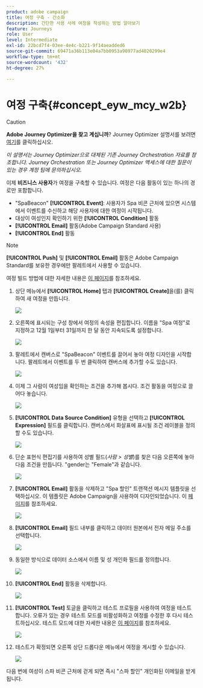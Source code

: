 ```yaml
---
product: adobe campaign
title: 여정 구축 - 간소화
description: 간단한 사용 사례 여정을 작성하는 방법 알아보기
feature: Journeys
role: User
level: Intermediate
exl-id: 22bcd7f4-03ee-4e4c-b221-9f14aeadded6
source-git-commit: 69471a36b113e04a7bb0953a90977ad4020299e4
workflow-type: tm+mt
source-wordcount: '432'
ht-degree: 27%

---
```


# 여정 구축{#concept_eyw_mcy_w2b}


>[!CAUTION]
>
>**Adobe Journey Optimizer을 찾고 계십니까**? Journey Optimizer 설명서를 보려면 [여기](https://experienceleague.adobe.com/ko/docs/journey-optimizer/using/ajo-home)를 클릭하십시오.
>
>
>_이 설명서는 Journey Optimizer으로 대체된 기존 Journey Orchestration 자료를 참조합니다. Journey Orchestration 또는 Journey Optimizer 액세스에 대한 질문이 있는 경우 계정 팀에 문의하십시오._


이제 **비즈니스 사용자**&#x200B;가 여정을 구축할 수 있습니다. 여정은 다음 활동이 있는 하나의 경로만 포함합니다.

* &quot;SpaBeacon&quot; **[!UICONTROL Event]**: 사용자가 Spa 비콘 근처에 있으면 시스템에서 이벤트를 수신하고 해당 사용자에 대한 여정이 시작됩니다.
* 대상이 여성인지 확인하기 위한 **[!UICONTROL Condition]** 활동
* **[!UICONTROL Email]** 활동(Adobe Campaign Standard 사용)
* **[!UICONTROL End]** 활동

>[!NOTE]
>
>**[!UICONTROL Push]** 및 **[!UICONTROL Email]** 활동은 Adobe Campaign Standard를 보유한 경우에만 팔레트에서 사용할 수 있습니다.

여정 빌드 방법에 대한 자세한 내용은 [이 페이지](../building-journeys/journey.md)를 참조하세요.

1. 상단 메뉴에서 **[!UICONTROL Home]** 탭과 **[!UICONTROL Create]**&#x200B;을(를) 클릭하여 새 여정을 만듭니다.

   ![](../assets/journey31.png)

1. 오른쪽에 표시되는 구성 창에서 여정의 속성을 편집합니다. 이름을 &quot;Spa 여정&quot;로 지정하고 12월 1일부터 31일까지 한 달 동안 지속되도록 설정합니다.

   ![](../assets/journeyuc1_8.png)

1. 팔레트에서 캔버스로 &quot;SpaBeacon&quot; 이벤트를 끌어서 놓아 여정 디자인을 시작합니다. 팔레트에서 이벤트를 두 번 클릭하여 캔버스에 추가할 수도 있습니다.

   ![](../assets/journeyuc1_9.png)

1. 이제 그 사람이 여성임을 확인하는 조건을 추가해 봅시다. 조건 활동을 여정으로 끌어다 놓습니다.

   ![](../assets/journeyuc1_10.png)

1. **[!UICONTROL Data Source Condition]** 유형을 선택하고 **[!UICONTROL Expression]** 필드를 클릭합니다. 캔버스에서 화살표에 표시될 조건 레이블을 정의할 수도 있습니다.

   ![](../assets/journeyuc1_11.png)

1. 단순 표현식 편집기를 사용하여 성별 필드(_사람 > 성별_)를 찾은 다음 오른쪽에 놓아 다음 조건을 만듭니다. &quot;gender는 &quot;Female&quot;과 같습니다.

   ![](../assets/journeyuc1_12.png)

1. **[!UICONTROL Email]** 활동을 삭제하고 &quot;Spa 할인&quot; 트랜잭션 메시지 템플릿을 선택하십시오. 이 템플릿은 Adobe Campaign을 사용하여 디자인되었습니다. 이 [페이지](https://experienceleague.adobe.com/docs/campaign-standard/using/communication-channels/transactional-messaging/getting-started-with-transactional-msg.html?lang=ko)를 참조하세요.

   ![](../assets/journeyuc1_13.png)

1. **[!UICONTROL Email]** 필드 내부를 클릭하고 데이터 원본에서 전자 메일 주소를 선택합니다.

   ![](../assets/journeyuc1_14.png)

1. 동일한 방식으로 데이터 소스에서 이름 및 성 개인화 필드를 정의합니다.

   ![](../assets/journeyuc1_15.png)

1. **[!UICONTROL End]** 활동을 삭제합니다.

   ![](../assets/journeyuc1_17.png)

1. **[!UICONTROL Test]** 토글을 클릭하고 테스트 프로필을 사용하여 여정을 테스트합니다. 오류가 있는 경우 테스트 모드를 비활성화하고 여정를 수정한 후 다시 테스트하십시오. 테스트 모드에 대한 자세한 내용은 [이 페이지](../building-journeys/testing-the-journey.md)를 참조하세요.

   ![](../assets/journeyuc1_18bis.png)

1. 테스트가 확정되면 오른쪽 상단 드롭다운 메뉴에서 여정을 게시할 수 있습니다.

   ![](../assets/journeyuc1_18.png)

다음 번에 여성이 스파 비콘 근처에 걷게 되면 즉시 &quot;스파 할인&quot; 개인화된 이메일을 받게 됩니다.
